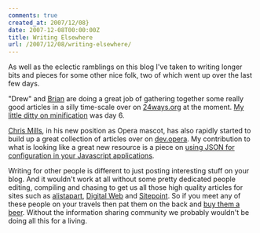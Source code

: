 ```yaml
---
comments: true
created_at: 2007/12/08}
date: 2007-12-08T00:00:00Z
title: Writing Elsewhere
url: /2007/12/08/writing-elsewhere/
---
```


As well as the eclectic ramblings on this blog I've taken to writing longer bits and pieces for some other nice folk, two of which went up over the last few days.

"Drew" and [Brian](http://suda.co.uk) are doing a great job of gathering together some really good articles in a silly time-scale over on [24ways.org](http://24ways.org) at the moment. [My little ditty on minification](http://24ways.org/2007/minification-a-christmas-diet) was day 6.

[Chris Mills](http://my.opera.com/chrismills/blog/), in his new position as Opera mascot, has also rapidly started to build up a great collection of articles over on [dev.opera](http://dev.opera.com). My contribution to what is looking like a great new resource is a piece on [using JSON for configuration in your Javascript applications](http://dev.opera.com/articles/view/json-configuration-for-javascript/).

Writing for other people is different to just posting interesting stuff on your blog. And it wouldn't work at all without some pretty dedicated people editing, compiling and chasing to get us all those high quality articles for sites such as [alistapart](http://alistapart.com), [Digital Web](http://digital-web.com) and [Sitepoint](http://sitepoint.com). So if you meet any of these people on your travels then pat them on the back and [buy them a beer](http://foamee.com). Without the information sharing community we probably wouldn't be doing all this for a living.
